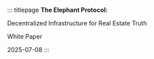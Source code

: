 ::: titlepage
**The Elephant Protocol:**

Decentralized Infrastructure for Real Estate Truth

White Paper

2025-07-08
:::
